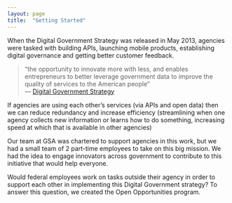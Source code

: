 ```yaml
---
layout: page
title:  "Getting Started"
---
```


When the Digital Government Strategy was released in May 2013, agencies were tasked with building APIs, launching mobile products, establishing digital governance and getting better customer feedback. 

> “the opportunity to innovate more with less, and enables entrepreneurs to better leverage government data to improve the quality of services to the American people” <br/>
> — [Digital Government Strategy](http://web.archive.org/web/20170110173536/https://www.whitehouse.gov/sites/default/files/omb/egov/digital-government/digital-government-strategy.pdf)

If agencies are using each other’s services (via APIs and open data) then we can reduce redundancy and increase efficiency (streamlining when one agency collects new information or learns how to do something, increasing speed at which that is available in other agencies)

Our team at GSA was chartered to support agencies in this work, but we had a small team of 2 part-time employees to take on this big mission.  We had the idea to engage innovators across government to contribute to this initiative that would help everyone. 

Would federal employees work on tasks outside their agency in order to support each other in implementing this Digital Government strategy? To answer this question, we created the Open Opportunities program.

